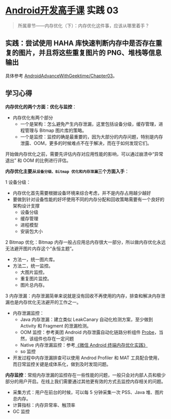 # [Android开发高手课](https://time.geekbang.org/column/intro/142) 实践 03

>所属章节——内存优化（下）：内存优化这件事，应该从哪里着手？

## 实践：尝试使用 HAHA 库快速判断内存中是否存在重复的图片，并且将这些重复图片的 PNG、堆栈等信息输出

具体参考 [AndroidAdvanceWithGeektime/Chapter03](https://github.com/AndroidAdvanceWithGeektime/Chapter04)。

## 学习心得

**内存优化的两个方面：优化与监控**：

- 内存优化有两个部分
  - 一个是架构：怎么避免产生内存泄漏，这里包括设备分级，缓存管理，进程管理与 Bitmap 图片库的策略。
  - 一个是监控：监控的确是最重要的，因为大部分的内存问题，特别是内存泄露、OOM，更多的时候难点不在于解决，而在于如何发现它们。

开始做内存优化之前，需要先评估内存对应用性能的影响，可以通过崩溃中“异常退出” 和 OOM 的比例进行评估。

**内存优化主要从`设备分级、Bitmap 优化和内存泄漏`三个方面入手**：

1 设备分级：

- 内存优化首先需要根据设备环境来综合考虑，并不是内存占用越少越好
- 要做到针对设备性能的好坏使用不同的内存分配和回收策略需要有一个良好的架构设计支撑
  - 设备分级
  - 缓存管理
  - 进程模型
  - 安装包大小

2 Bitmap 优化：Bitmap 内存一般占应用总内存很大一部分，所以做内存优化永远无法避开图片内存这个“永恒主题”。

- 方法一，统一图片库。
- 方法二，统一监控。
  - 大图片监控。
  - 重复图片监控。
  - 图片总内存。

3 内存泄漏：内存泄漏简单来说就是没有回收不再使用的内存，排查和解决内存泄漏也是内存优化无法避开的工作之一。

- 内存泄漏监控：
  - Java 内存泄漏：建立类似 LeakCanary 自动化检测方案，至少做到 Activity 和 Fragment 的泄漏检测。
  - OOM 监控：参考美团 Android 内存泄露自动化链路分析组件 [Probe](http://ppt.geekbang.org/slide/download/876/593bc30c21689.pdf/19)，当然，该组件也存在一定问题
  - Native 内存泄漏监控：参考[《微信 Android 终端内存优化实践》](http://mp.weixin.qq.com/s/KtGfi5th-4YHOZsEmTOsjg)
  - so 监控
- 开发过程中内存泄漏排查可以使用 Androd Profiler 和 MAT 工具配合使用，而日常监控关键是成体系化，做到及时发现问题。

**内存监控**：常规内存泄漏的监控存在一些性能的问题，一般只会对内部人员和极少部分的用户开启。在线上我们需要通过其他更有效的方式去监控内存相关的问题。

- 采集方式：用户在前台的时候，可以每 5 分钟采集一次 PSS、Java 堆、图片总内存。
- 计算指标：内存异常率、触顶率
- GC 监控
